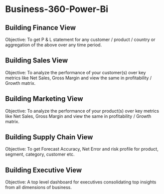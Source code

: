 # Business-360-Power-Bi
## Building Finance View
Objective: To get  P & L statement for any customer / product / country or aggregation of the above over any time period.
## Building Sales View
Objective: To analyze the performance of your customer(s) over key metrics like Net Sales, Gross Margin and view the same in profitability / Growth matrix.
## Building Marketing View
Objective: To analyze the performance of your product(s) over key metrics like Net Sales, Gross Margin and view the same in profitability / Growth matrix.
## Building Supply Chain View
Objective: To get Forecast Accuracy, Net Error and risk profile for product, segment, category, customer etc.
## Building Executive View
Objective: A top level dashboard for executives consolidating top insights from all dimensions of business.
 
